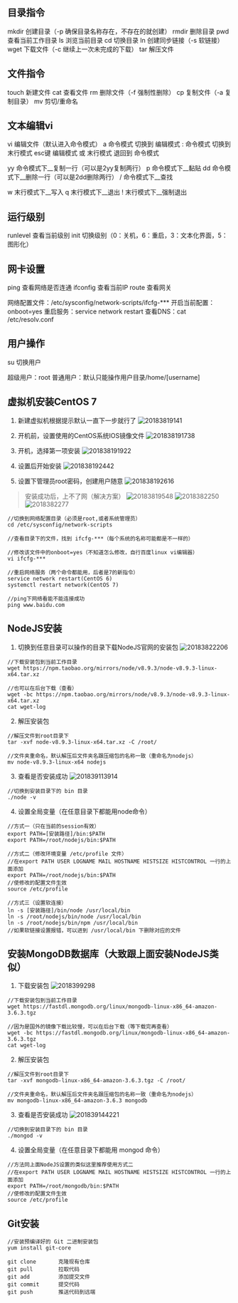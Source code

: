 ## 目录指令
mkdir       创建目录（-p 确保目录名称存在，不存在的就创建）
rmdir       删除目录
pwd         查看当前工作目录
ls          浏览当前目录
cd          切换目录
ln          创建同步链接（-s 软链接）
wget        下载文件（-c 继续上一次未完成的下载）
tar         解压文件

## 文件指令
touch       新建文件
cat         查看文件
rm          删除文件（-f 强制性删除）
cp          复制文件（-a 复制目录）
mv          剪切/重命名

## 文本编辑vi
vi          编辑文件（默认进入命令模式）
a           命令模式 切换到 编辑模式
:           命令模式 切换到 末行模式
esc键       编辑模式 或 末行模式 退回到 命令模式

yy          命令模式下__复制一行（可以是2yy复制两行）
p           命令模式下__黏贴
dd          命令模式下__删除一行（可以是2dd删除两行）
/           命令模式下__查找

w           末行模式下__写入
q           末行模式下__退出
!           末行模式下__强制退出

## 运行级别
runlevel    查看当前级别
init        切换级别（0：关机，6：重启，3：文本化界面，5：图形化）

## 网卡设置
ping        查看网络是否连通
ifconfig    查看当前IP
route       查看网关

网络配置文件：/etc/sysconfig/network-scripts/ifcfg-***
开启当前配置：onboot=yes
重启服务：service network restart
查看DNS：cat /etc/resolv.conf

## 用户操作
su          切换用户

超级用户：root
普通用户：默认只能操作用户目录/home/[username]

## 

## 虚拟机安装CentOS 7
1. 新建虚拟机根据提示默认一直下一步就行了
![20183819141](http://cdn.chenrf.com/20183819141.png)

2. 开机前，设置使用的CentOS系统IOS镜像文件
![201838191738](http://cdn.chenrf.com/201838191738.png)

3. 开机，选择第一项安装
![201838191922](http://cdn.chenrf.com/201838191922.png)

4. 设置后开始安装
![201838192442](http://cdn.chenrf.com/201838192442.png)

5. 设置下管理员root密码，创建用户随意
![201838192616](http://cdn.chenrf.com/201838192616.png)

> 安装成功后，上不了网（解决方案）
![20183819548](http://cdn.chenrf.com/20183819548.png)
![2018382250](http://cdn.chenrf.com/2018382250.png)
![2018382277](http://cdn.chenrf.com/2018382277.png)
```
//切换到网络配置目录（必须是root,或者系统管理员）
cd /etc/sysconfig/network-scripts

//查看目录下的文件，找到 ifcfg-***（每个系统的名称可能都是不一样的）

//修改该文件中的onboot=yes（不知道怎么修改，自行百度linux vi编辑器）
vi ifcfg-***

//重启网络服务（两个命令都能用，后者是7的新指令）
service network restart(CentOS 6)
systemctl restart network(CentOS 7)

//ping下网络看能不能连接成功
ping www.baidu.com
```

## NodeJS安装
1. 切换到任意目录可以操作的目录下载NodeJS官网的安装包
![20183822206](http://cdn.chenrf.com/20183822206.png)
```
//下载安装包到当前工作目录
wget https://npm.taobao.org/mirrors/node/v8.9.3/node-v8.9.3-linux-x64.tar.xz

//也可以在后台下载（查看）
wget -bc https://npm.taobao.org/mirrors/node/v8.9.3/node-v8.9.3-linux-x64.tar.xz
cat wget-log
```
2. 解压安装包
```
//解压文件到root目录下
tar -xvf node-v8.9.3-linux-x64.tar.xz -C /root/

//文件夹重命名，默认解压后文件夹名跟压缩包的名称一致（重命名为nodejs）
mv node-v8.9.3-linux-x64 nodejs
```
3. 查看是否安装成功
![201839113914](http://cdn.chenrf.com/201839113914.png)
```
//切换到安装目录下的 bin 目录
./node -v
```
4. 设置全局变量（在任意目录下都能用node命令）
```
//方式一（只在当前的session有效）
export PATH=[安装路径]/bin:$PATH
export PATH=/root/nodejs/bin:$PATH

//方式二（修改环境变量 /etc/profile 文件）
//在export PATH USER LOGNAME MAIL HOSTNAME HISTSIZE HISTCONTROL 一行的上面添加
export PATH=/root/nodejs/bin:$PATH
//使修改的配置文件生效
source /etc/profile 

//方式三（设置软连接）
ln -s [安装路径]/bin/node /usr/local/bin
ln -s /root/nodejs/bin/node /usr/local/bin
ln -s /root/nodejs/bin/npm /usr/local/bin
//如果软链接设置报错，可以进到 /usr/local/bin 下删除对应的文件
```


## 安装MongoDB数据库（大致跟上面安装NodeJS类似）

1. 下载安装包
![2018399298](http://cdn.chenrf.com/2018399298.png)
```
//下载安装包到当前工作目录
wget https://fastdl.mongodb.org/linux/mongodb-linux-x86_64-amazon-3.6.3.tgz

//因为是国外的镜像下载比较慢，可以在后台下载（等下载完再查看）
wget -bc https://fastdl.mongodb.org/linux/mongodb-linux-x86_64-amazon-3.6.3.tgz
cat wget-log
```
2. 解压安装包
```
//解压文件到root目录下
tar -xvf mongodb-linux-x86_64-amazon-3.6.3.tgz -C /root/

//文件夹重命名，默认解压后文件夹名跟压缩包的名称一致（重命名为nodejs）
mv mongodb-linux-x86_64-amazon-3.6.3 mongodb
```
3. 查看是否安装成功
![201839144221](http://cdn.chenrf.com/201839144221.png)
```
//切换到安装目录下的 bin 目录
./mongod -v
```
4. 设置全局变量（在任意目录下都能用 mongod 命令）
```
//方法同上面NodeJS设置的类似这里推荐使用方式二
//在export PATH USER LOGNAME MAIL HOSTNAME HISTSIZE HISTCONTROL 一行的上面添加
export PATH=/root/mongodb/bin:$PATH
//使修改的配置文件生效
source /etc/profile 
```

## Git安装
```
//安装预编译好的 Git 二进制安装包
yum install git-core

git clone       克隆现有仓库
git pull        拉取代码
git add         添加提交文件
git commit      提交代码
git push        推送代码到远端

```







